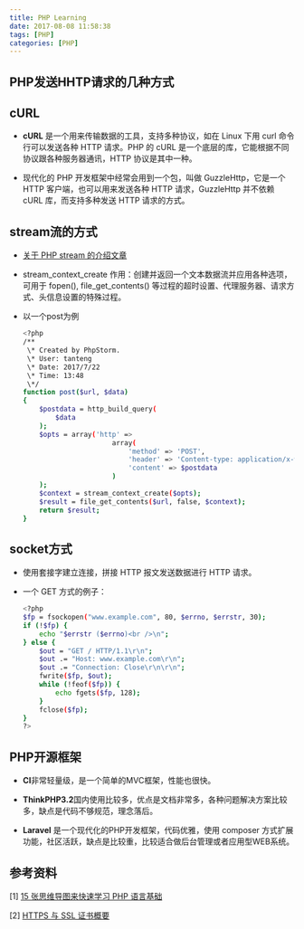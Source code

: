 ```yaml
---
title: PHP Learning
date: 2017-08-08 11:58:38
tags: [PHP]
categories: [PHP]
---
```


## PHP发送HHTP请求的几种方式

## cURL
- **cURL** 是一个用来传输数据的工具，支持多种协议，如在 Linux 下用 curl 命令行可以发送各种 HTTP 请求。PHP 的 cURL 是一个底层的库，它能根据不同协议跟各种服务器通讯，HTTP 协议是其中一种。

- 现代化的 PHP 开发框架中经常会用到一个包，叫做 GuzzleHttp，它是一个 HTTP 客户端，也可以用来发送各种 HTTP 请求，GuzzleHttp 并不依赖 cURL 库，而支持多种发送 HTTP 请求的方式。


## stream流的方式
- [关于 PHP stream 的介绍文章](https://www.oschina.net/translate/understanding-streams-in-php)
- stream_context_create 作用：创建并返回一个文本数据流并应用各种选项，可用于 fopen(), file_get_contents() 等过程的超时设置、代理服务器、请求方式、头信息设置的特殊过程。
- 以一个post为例

	```sh
	<?php
	/**
	 \* Created by PhpStorm.
	 \* User: tanteng
	 \* Date: 2017/7/22
	 \* Time: 13:48
	 \*/
	function post($url, $data)
	{
	    $postdata = http_build_query(
	        $data
	    );
	    $opts = array('http' =>
	                      array(
	                          'method' => 'POST',
	                          'header' => 'Content-type: application/x-www-form-urlencoded',
	                          'content' => $postdata
	                      )
	    );
	    $context = stream_context_create($opts);
	    $result = file_get_contents($url, false, $context);
	    return $result;
	}
	```

## socket方式

- 使用套接字建立连接，拼接 HTTP 报文发送数据进行 HTTP 请求。

- 一个 GET 方式的例子：

	```sh
	<?php
	$fp = fsockopen("www.example.com", 80, $errno, $errstr, 30);
	if (!$fp) {
	    echo "$errstr ($errno)<br />\n";
	} else {
	    $out = "GET / HTTP/1.1\r\n";
	    $out .= "Host: www.example.com\r\n";
	    $out .= "Connection: Close\r\n\r\n";
	    fwrite($fp, $out);
	    while (!feof($fp)) {
	        echo fgets($fp, 128);
	    }
	    fclose($fp);
	}
	?>
	```

## PHP开源框架

-  **CI**非常轻量级，是一个简单的MVC框架，性能也很快。

-  **ThinkPHP3.2**国内使用比较多，优点是文档非常多，各种问题解决方案比较多，缺点是代码不够规范，理念落后。

-  **Laravel** 是一个现代化的PHP开发框架，代码优雅，使用 composer 方式扩展功能，社区活跃，缺点是比较重，比较适合做后台管理或者应用型WEB系统。


## 参考资料
[1] [15 张思维导图来快速学习 PHP 语言基础](http://www.runoob.com/w3cnote/15-php-mind-mapping.html)

[2] [HTTPS 与 SSL 证书概要](http://www.runoob.com/w3cnote/https-ssl-intro.html)